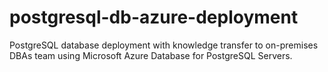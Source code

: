 # postgresql-db-azure-deployment
PostgreSQL database deployment with knowledge transfer to on-premises DBAs team using Microsoft Azure Database for PostgreSQL Servers.
